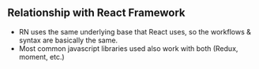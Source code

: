 ## Relationship with React Framework

* RN uses the same underlying base that React uses, so the workflows & syntax are basically the same.
* Most common javascript libraries used also work with both (Redux, moment, etc.)
